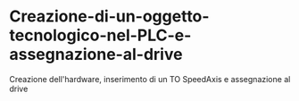 # Creazione-di-un-oggetto-tecnologico-nel-PLC-e-assegnazione-al-drive
Creazione dell'hardware, inserimento di un TO SpeedAxis e assegnazione al drive

